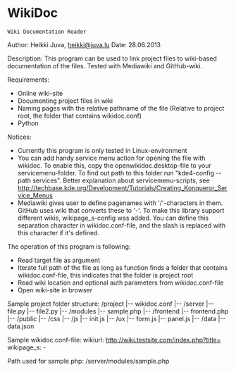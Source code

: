 WikiDoc
=======

    Wiki Documentation Reader
  
Author: Heikki Juva, heikki@juva.lu
Date: 28.06.2013

Description: This program can be used to link project files to wiki-based documentation of the files. Tested with Mediawiki and GitHub-wiki.

Requirements: 
  - Online wiki-site
  - Documenting project files in wiki
  - Naming pages with the relative pathname of the file (Relative to project root, the folder that contains wikidoc.conf)
  - Python

Notices: 
  - Currently this program is only tested in Linux-environment
  - You can add handy service menu action for opening the file with wikidoc. To enable this, copy the openwikidoc.desktop-file to your servicemenu-folder. To find out path to this folder run "kde4-config --path services". Better explanation about servicemenu-scripts, see http://techbase.kde.org/Development/Tutorials/Creating_Konqueror_Service_Menus
  - Mediawiki gives user to define pagenames with '/'-characters in them. GitHub uses wiki that converts these to '-'. To make this library support different wikis, wikipage_s-config was added. You can define this separation character in wikidoc.conf-file, and the slash is replaced with this character if it's defined.

The operation of this program is following:
 - Read target file as argument
 - Iterate full path of the file as long as function finds a folder that contains wikidoc.conf-file, this indicates that the folder is project root
 - Read wiki location and optional auth parameters from wikidoc.conf-file
 - Open wiki-site in browser

Sample project folder structure:
 /project
 |-- wikidoc.conf
 |-- /server
     |-- file.py
     |-- file2.py
     |-- /modules
         |-- sample.php
     |-- /frontend
         |-- frontend.php
 |-- /public
     |-- /css
     |-- /js
         |-- init.js
         |-- /ux
             |-- form.js
             |-- panel.js
 |-- /data
     |-- data.json

Sample wikidoc.conf-file:
wikiurl: http://wiki.testsite.com/index.php?title=
wikipage_s: -

Path used for sample.php:
/server/modules/sample.php
